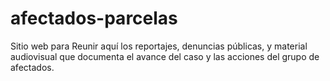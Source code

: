 # afectados-parcelas
Sitio web para Reunir aquí los reportajes, denuncias públicas, y material audiovisual que documenta el avance del caso y las acciones del grupo de afectados.
